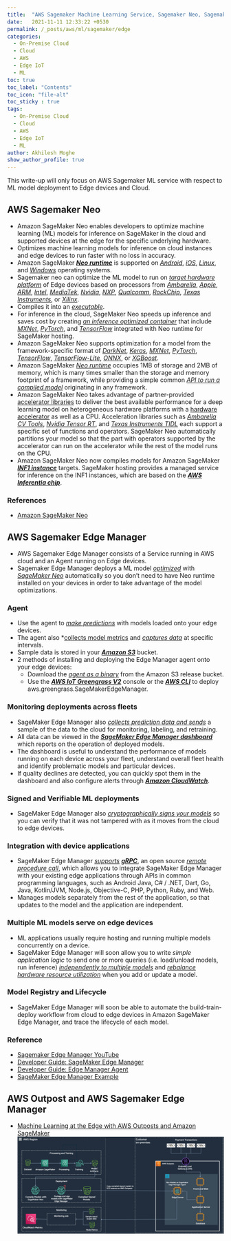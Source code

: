 ```yaml
---
title:  "AWS Sagemaker Machine Learning Service, Sagemaker Neo, Sagemaker Edge Manager"
date:   2021-11-11 12:33:22 +0530
permalink: /_posts/aws/ml/sagemaker/edge
categories:
  - On-Premise Cloud
  - Cloud
  - AWS
  - Edge IoT
  - ML
toc: true
toc_label: "Contents"
toc_icon: "file-alt"
toc_sticky : true
tags:
  - On-Premise Cloud
  - Cloud
  - AWS
  - Edge IoT
  - ML
author: Akhilesh Moghe
show_author_profile: true
---
```


This write-up will only focus on AWS Sagemaker ML service with respect to ML model deployment to Edge devices and Cloud.

## AWS Sagemaker Neo
  - Amazon SageMaker Neo enables developers to optimize machine learning (ML) models for inference on SageMaker in the cloud and supported devices at the edge for the specific underlying hardware.
  - Optimizes machine learning models for inference on cloud instances and edge devices to run faster with no loss in accuracy.
  - Amazon SageMaker __*<u>Neo runtime</u>*__ is supported on *<u>Android</u>*, *<u>iOS</u>*, *<u>Linux</u>*, and *<u>Windows</u>* operating systems.
  - Sagemaker neo can optimize the ML model to run on *<u>target hardware platform</u>* of Edge devices based on processors from *<u>Ambarella</u>*, *<u>Apple</u>*, *<u>ARM</u>*, *<u>Intel</u>*, *<u>MediaTek</u>*, *<u>Nvidia</u>*, *<u>NXP</u>*, *<u>Qualcomm</u>*, *<u>RockChip</u>*, *<u>Texas Instruments</u>*, or *<u>Xilinx</u>*.
  - Compiles it into an *<u>executable</u>*.
  - For inference in the cloud, SageMaker Neo speeds up inference and saves cost by creating *<u>an inference optimized container</u>* that include *<u>MXNet</u>*, *<u>PyTorch</u>*, and *<u>TensorFlow</u>* integrated with Neo runtime for SageMaker hosting.
  - Amazon SageMaker Neo supports optimization for a model from the framework-specific format of *<u>DarkNet</u>*, *<u>Keras</u>*, *<u>MXNet</u>*, *<u>PyTorch</u>*, *<u>TensorFlow</u>*, *<u>TensorFlow-Lite</u>*, *<u>ONNX</u>*, or *<u>XGBoost</u>*.
  - Amazon SageMaker *<u>Neo runtime</u>* occupies 1MB of storage and 2MB of memory, which is many times smaller than the storage and memory footprint of a framework, while providing a simple common *<u>API to run a compiled model</u>* originating in any framework.
  - Amazon SageMaker Neo takes advantage of partner-provided <u>accelerator libraries</u> to deliver the best available performance for a deep learning model on heterogeneous hardware platforms with a <u>hardware accelerator</u> as well as a CPU. Acceleration libraries such as *<u>Ambarella CV Tools</u>*, *<u>Nvidia Tensor RT</u>*, and *<u>Texas Instruments TIDL</u>* each support a specific set of functions and operators. SageMaker Neo automatically partitions your model so that the part with operators supported by the accelerator can run on the accelerator while the rest of the model runs on the CPU.
  - Amazon SageMaker Neo now compiles models for Amazon SageMaker __*<u>INF1 instance</u>*__ targets. SageMaker hosting provides a managed service for inference on the INF1 instances, which are based on the __*<u>AWS Inferentia chip</u>*__.

### References
  - [Amazon SageMaker Neo](https://aws.amazon.com/sagemaker/neo/)


## AWS Sagemaker Edge Manager
  - AWS Sagemaker Edge Manager consists of a Service running in AWS cloud and an Agent running on Edge devices.
  - Sagemaker Edge Manager deploys a ML model *<u>optimized</u>* with *<u>SageMaker Neo</u>* automatically so you don’t need to have Neo runtime installed on your devices in order to take advantage of the model optimizations.

### Agent
  - Use the agent to *<u>make predictions</u>* with models loaded onto your edge devices.
  - The agent also *<u>collects model metrics</u> and *<u>captures data</u>* at specific intervals.
  - Sample data is stored in your __*<u>Amazon S3</u>*__ bucket.
  - 2 methods of installing and deploying the Edge Manager agent onto your edge devices:
    - Download the *<u>agent as a binary</u>* from the Amazon S3 release bucket.
    - Use the __*<u>AWS IoT Greengrass V2</u>*__ console or the __*<u>AWS CLI</u>*__ to deploy aws.greengrass.SageMakerEdgeManager.

### Monitoring deployments across fleets
  - SageMaker Edge Manager also *<u>collects prediction data and sends</u>* a sample of the data to the cloud for monitoring, labeling, and retraining.
  - All data can be viewed in the __*<u>SageMaker Edge Manager dashboard</u>*__ which reports on the operation of deployed models.
  - The dashboard is useful to understand the performance of models running on each device across your fleet, understand overall fleet health and identify problematic models and particular devices.
  - If quality declines are detected, you can quickly spot them in the dashboard and also configure alerts through __*<u>Amazon CloudWatch</u>*__.

### Signed and Verifiable ML deployments
  - SageMaker Edge Manager also *<u>cryptographically signs your models</u>* so you can verify that it was not tampered with as it moves from the cloud to edge devices.

### Integration with device applications
  - SageMaker Edge Manager *<u>supports</u>* __*<u>gRPC</u>*__, an open source *<u>remote procedure call</u>*, which allows you to integrate SageMaker Edge Manager with your existing edge applications through APIs in common programming languages, such as Android Java, C# / .NET, Dart, Go, Java, Kotlin/JVM, Node.js, Objective-C, PHP, Python, Ruby, and Web.
  - Manages models separately from the rest of the application, so that updates to the model and the application are independent.
### Multiple ML models serve on edge devices
  - ML applications usually require hosting and running multiple models concurrently on a device.
  - SageMaker Edge Manager will soon allow you to write *simple application logic* to send one or more queries (i.e. load/unload models, run inference) *<u>independently to multiple models</u>* and *<u>rebalance hardware resource utilization</u>* when you add or update a model.

### Model Registry and Lifecycle
  - SageMaker Edge Manager will soon be able to automate the build-train-deploy workflow from cloud to edge devices in Amazon SageMaker Edge Manager, and trace the lifecycle of each model.
  
  
### Reference
  - [Sagemaker Edge Manager YouTube](https://www.youtube.com/watch?v=zS0Q3bdsLiU&t=3s&ab_channel=AmazonWebServices)
  - [Developer Guide: SageMaker Edge Manager](https://docs.aws.amazon.com/sagemaker/latest/dg/edge.html)
  - [Developer Guide: Edge Manager Agent](https://docs.aws.amazon.com/sagemaker/latest/dg/edge-device-fleet-about.html)
  - [SageMaker Edge Manager Example](https://sagemaker-examples.readthedocs.io/en/latest/sagemaker_edge_manager/sagemaker_edge_example/sagemaker_edge_example.html?highlight=edge)


## AWS Outpost and AWS Sagemaker Edge Manager
  - [Machine Learning at the Edge with AWS Outposts and Amazon SageMaker](https://aws.amazon.com/blogs/machine-learning/machine-learning-at-the-edge-with-aws-outposts-and-amazon-sagemaker/)
  ![aws-outpost-sagemaker-edge-manager](/assets/images/aws/aws-outpost-sagemaker-edge-manager.png)


